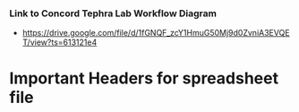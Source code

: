 ### Link to Concord Tephra Lab Workflow Diagram
- https://drive.google.com/file/d/1fGNQF_zcY1HmuG50Mj9d0ZvniA3EVQET/view?ts=613121e4

# Important  Headers for spreadsheet file